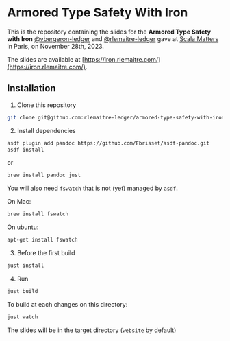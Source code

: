 # Armored Type Safety With Iron

This is the repository containing the slides for the **Armored Type Safety with Iron** 
[@vbergeron-ledger](https://github.com/vbergeron-ledger) and [@rlemaitre-ledger](https://github.com/rlemaitre-ledger)
gave at [Scala Matters](https://www.scalamatters.io/) in Paris, on November 28th, 2023.

The slides are available at [https://iron.rlemaitre.com/](https://iron.rlemaitre.com/).

## Installation

1. Clone this repository
```bash
git clone git@github.com:rlemaitre-ledger/armored-type-safety-with-iron.git
```
2. Install dependencies
```bash
asdf plugin add pandoc https://github.com/Fbrisset/asdf-pandoc.git
asdf install
```
or
```bash
brew install pandoc just
```
You will also need `fswatch` that is not (yet) managed by `asdf`.

On Mac:
```bash
brew install fswatch
```
On ubuntu:
```bash
apt-get install fswatch
```
3. Before the first build
```bash
just install
```
4. Run
```bash
just build
```
To build at each changes on this directory:
```bash
just watch
```

The slides will be in the target directory (`website` by default)
